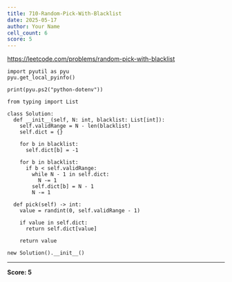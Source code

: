 ```yaml
---
title: 710-Random-Pick-With-Blacklist
date: 2025-05-17
author: Your Name
cell_count: 6
score: 5
---
```


https://leetcode.com/problems/random-pick-with-blacklist


```
import pyutil as pyu
pyu.get_local_pyinfo()
```


```
print(pyu.ps2("python-dotenv"))
```


```
from typing import List
```


```
class Solution:
  def __init__(self, N: int, blacklist: List[int]):
    self.validRange = N - len(blacklist)
    self.dict = {}

    for b in blacklist:
      self.dict[b] = -1

    for b in blacklist:
      if b < self.validRange:
        while N - 1 in self.dict:
          N -= 1
        self.dict[b] = N - 1
        N -= 1

  def pick(self) -> int:
    value = randint(0, self.validRange - 1)

    if value in self.dict:
      return self.dict[value]

    return value
```


```
new Solution().__init__()
```


---
**Score: 5**